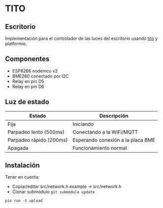 # TITO

## Escritorio

Implementación para el controlador de las luces del escritorio usando
[tito](https://github.com/grilix/tito) y platformio.

## Componentes

- ESP8266 nodemcu v2
- BME280 conectado por I2C
- Relay en pin D5
- Relay en pin D6

## Luz de estado

Estado|Descripción
------|-----------
Fija|Iniciando
Parpadeo lento (500ms)|Conectando a la WiFi/MQTT
Parpadeo rápido (200ms)|Esperando conexión a la placa BME
Apagada|Funcionamiento normal

## Instalación

Tener en cuenta:

- Copiar/editar src/network.h.example -> src/network.h
- Clonar submódulo `git submodule update`

```
pio run -t upload
```
